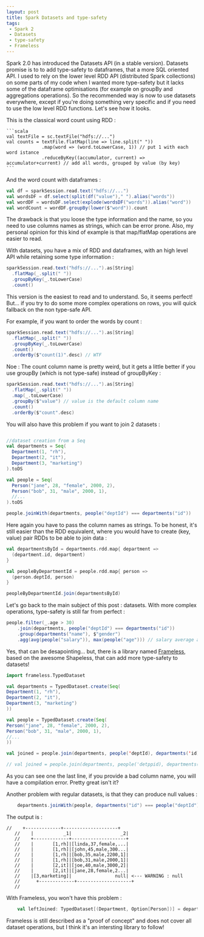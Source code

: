 ```yaml
---
layout: post
title: Spark Datasets and type-safety
tags:
 - Spark 2
 - Datasets
 - type-safety
 - Frameless
---
```


Spark 2.0 has introduced the Datasets API (in a stable version). Datasets promise is to to add type-safety to dataframes, that a more SQL oriented API. I used to rely on the lower level RDD API (distributed Spark collections) on some parts of my code when I wanted more type-safety but it lacks some of the dataframe optimisations (for example on groupBy and aggregations operations). So the recommended way is now to use datasets everywhere, except if you're doing something very specific and if you need to use the low level RDD functions. Let's see how it looks.

This is the classical word count using RDD :

    ```scala
    val textFile = sc.textFile("hdfs://...")
    val counts = textFile.flatMap(line => line.split(" "))
                 .map(word => (word.toLowerCase, 1)) // put 1 with each word istance
                 .reduceByKey((accumulator, current) => accumulator+current) // add all words, grouped by value (by key)
    ```

And the word count with dataframes :

```scala
val df = sparkSession.read.text("hdfs://...")
val wordsDF = df.select(split(df("value")," ").alias("words"))
val wordDF = wordsDF.select(explode(wordsDF("words")).alias("word"))
val wordCount = wordDF.groupBy(lower($"word")).count
```

The drawback is that you loose the type information and the  name, so you need to use columns names as strings, which can be error prone.
Also, my personal opinion for this kind of example is that map/flatMap operations are easier to read.

With datasets, you have a mix of RDD and dataframes, with an high level API while retaining some type information :

```scala
sparkSession.read.text("hdfs://...").as[String]
  .flatMap(_.split(" "))
  .groupByKey(_.toLowerCase)
  .count()
```

This version is the easiest to read and to understand.
So, it seems perfect! But... if you try to do some more complex operations on rows, you will quick fallback on the non type-safe API.

For example, if you want to order the words by count :

```scala
sparkSession.read.text("hdfs://...").as[String]
  .flatMap(_.split(" "))
  .groupByKey(_.toLowerCase)
  .count()
  .orderBy($"count(1)".desc) // WTF
```

Noe : The count column name is pretty weird, but it gets a little better if you use groupBy (which is not type-safe) instead of groupByKey :

```scala
sparkSession.read.text("hdfs://...").as[String]
  .flatMap(_.split(" "))
  .map(_.toLowerCase)
  .groupBy($"value") // value is the default column name
  .count()
  .orderBy($"count".desc)
```

You will also have this problem if you want to join 2 datasets :

```scala

//dataset creation from a Seq
val departments = Seq(
  Department(1, "rh"),
  Department(2, "it"),
  Department(3, "marketing")
).toDS

val people = Seq(
  Person("jane", 28, "female", 2000, 2),
  Person("bob", 31, "male", 2000, 1),
  //...
).toDS

people.joinWith(departments, people("deptId") === departments("id"))
```

Here again you have to pass the column names as strings.
To be honest, it's still easier than the RDD equivalent, where you would have to create (key, value) pair RDDs to be able to join data :

```scala
val departmentsById = departments.rdd.map{ department =>
  (department.id, department)
}

val peopleByDepartmentId = people.rdd.map{ person =>
  (person.deptId, person)
}

peopleByDepartmentId.join(departmentsById)
```
Let's go back to the main subject of this post : datasets.
With more complex operations, type-safety is still far from perfect :

```scala
people.filter(_.age > 30)
    .join(departments, people("deptId") === departments("id"))
    .group(departments("name"), $"gender")
    .agg(avg(people("salary")), max(people("age"))) // salary average and max age
```

Yes, that can be desapointing... but, there is a library named [Frameless](https://github.com/adelbertc/frameless), based on the awesome Shapeless, that can add more type-safety to datasets!


```scala
import frameless.TypedDataset

val departments = TypedDataset.create(Seq(
Department(1, "rh"),
Department(2, "it"),
Department(3, "marketing")
))

val people = TypedDataset.create(Seq(
Person("jane", 28, "female", 2000, 2),
Person("bob", 31, "male", 2000, 1),
//...
))

val joined = people.join(departments, people('deptId), departments('id))

// val joined = people.join(departments, people('detppid), departments('id)) <-- Won't compile as 'detppid symbol is wrong
```

As you can see one the last line, if you provide a bad column name, you will have a compilation error. Pretty great isn't it?

Another problem with regular datasets, is that they can produce null values :

```scala
    departments.joinWith(people, departments("id") === people("deptId"), "left_outer").show
```

The output is :

```
//    +-------------+--------------------+
   //    |           _1|                  _2|
   //    +-------------+--------------------+
   //    |       [1,rh]|[linda,37,female,...|
   //    |       [1,rh]|[john,45,male,300...|
   //    |       [1,rh]|[bob,35,male,2200,1]|
   //    |       [1,rh]|[bob,31,male,2000,1]|
   //    |       [2,it]|[joe,40,male,3000,2]|
   //    |       [2,it]|[jane,28,female,2...|
   //    |[3,marketing]|                null| <--- WARNING : null
   //      +-------------+--------------------+
   //
```

With Frameless, you won't have this problem :

```scala
    val leftJoined: TypedDataset[(Department, Option[Person])] = departments.joinLeft(people, departments('id), people('deptId))
```

Frameless is still described as a "proof of concept" and does not cover all dataset operations, but I think it's an intersting library to follow!
